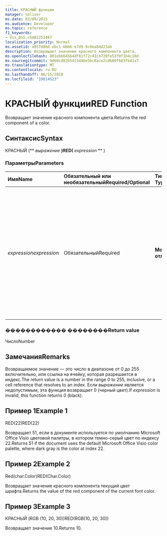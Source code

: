 ```yaml
---
title: КРАСНЫЙ функции
manager: soliver
ms.date: 03/09/2015
ms.audience: Developer
ms.topic: reference
f1_keywords:
- Vis_DSS.chm82251487
localization_priority: Normal
ms.assetid: a95fd86d-ebc1-66b6-e7d9-9c8ea84d23ab
description: Возвращает значение красного компонента цвета.
ms.openlocfilehash: 801ebb64564df81f72c41cb720fe53f0f1b4c10d
ms.sourcegitcommit: 9d60cd82b5413446e5bc8ace2cd689f683fb41a7
ms.translationtype: MT
ms.contentlocale: ru-RU
ms.lasthandoff: 06/15/2018
ms.locfileid: "19814523"
---
```

# <a name="red-function"></a><span data-ttu-id="182b1-103">КРАСНЫЙ функции</span><span class="sxs-lookup"><span data-stu-id="182b1-103">RED Function</span></span>

<span data-ttu-id="182b1-104">Возвращает значение красного компонента цвета.</span><span class="sxs-lookup"><span data-stu-id="182b1-104">Returns the red component of a color.</span></span> 
  
## <a name="syntax"></a><span data-ttu-id="182b1-105">Синтаксис</span><span class="sxs-lookup"><span data-stu-id="182b1-105">Syntax</span></span>

<span data-ttu-id="182b1-106">КРАСНЫЙ (** *выражение* **)</span><span class="sxs-lookup"><span data-stu-id="182b1-106">RED(** *expression* ** )</span></span> 
  
### <a name="parameters"></a><span data-ttu-id="182b1-107">Параметры</span><span class="sxs-lookup"><span data-stu-id="182b1-107">Parameters</span></span>

|<span data-ttu-id="182b1-108">**Имя**</span><span class="sxs-lookup"><span data-stu-id="182b1-108">**Name**</span></span>|<span data-ttu-id="182b1-109">**Обязательный или необязательный**</span><span class="sxs-lookup"><span data-stu-id="182b1-109">**Required/Optional**</span></span>|<span data-ttu-id="182b1-110">**Тип данных**</span><span class="sxs-lookup"><span data-stu-id="182b1-110">**Data Type**</span></span>|<span data-ttu-id="182b1-111">**Описание**</span><span class="sxs-lookup"><span data-stu-id="182b1-111">**Description**</span></span>|
|:-----|:-----|:-----|:-----|
| <span data-ttu-id="182b1-112">_expression_</span><span class="sxs-lookup"><span data-stu-id="182b1-112">_expression_</span></span> <br/> |<span data-ttu-id="182b1-113">Обязательный</span><span class="sxs-lookup"><span data-stu-id="182b1-113">Required</span></span>  <br/> |<span data-ttu-id="182b1-114">**Может отличаться**</span><span class="sxs-lookup"><span data-stu-id="182b1-114">**Varies**</span></span> <br/> |<span data-ttu-id="182b1-115">Индекс цвета в таблице цветов документа, выражение, которое разрешается в настраиваемый цвет (например, RGB или HSL) или ссылку на ячейку, содержащую цвет индекса или цветовой результатов.</span><span class="sxs-lookup"><span data-stu-id="182b1-115">An index of a color in the document's color table, an expression that resolves to a custom color (like RGB or HSL), or a reference to a cell that contains a color index or color result.</span></span>  <br/> |
   
### <a name="return-value"></a><span data-ttu-id="182b1-116">������������ ��������</span><span class="sxs-lookup"><span data-stu-id="182b1-116">Return value</span></span>

<span data-ttu-id="182b1-117">Число</span><span class="sxs-lookup"><span data-stu-id="182b1-117">Number</span></span>
  
## <a name="remarks"></a><span data-ttu-id="182b1-118">Замечания</span><span class="sxs-lookup"><span data-stu-id="182b1-118">Remarks</span></span>

<span data-ttu-id="182b1-119">Возвращаемое значение — это число в диапазоне от 0 до 255 включительно, или ссылка на ячейку, которая разрешается в индекс.</span><span class="sxs-lookup"><span data-stu-id="182b1-119">The return value is a number in the range 0 to 255, inclusive, or a cell reference that resolves to an index.</span></span> <span data-ttu-id="182b1-120">Если _выражение_ является недопустимым, эта функция возвращает 0 (черный цвет).</span><span class="sxs-lookup"><span data-stu-id="182b1-120">If  _expression_ is invalid, this function returns 0 (black).</span></span> 
  
## <a name="example-1"></a><span data-ttu-id="182b1-121">Пример 1</span><span class="sxs-lookup"><span data-stu-id="182b1-121">Example 1</span></span>

<span data-ttu-id="182b1-122">RED(22)</span><span class="sxs-lookup"><span data-stu-id="182b1-122">RED(22)</span></span>
  
<span data-ttu-id="182b1-123">Возвращает 51, если в документе используется по умолчанию Microsoft Office Visio цветовой палитры, в котором темно-серый цвет по индексу 22.</span><span class="sxs-lookup"><span data-stu-id="182b1-123">Returns 51 if the document uses the default Microsoft Office Visio color palette, where dark gray is the color at index 22.</span></span>
  
## <a name="example-2"></a><span data-ttu-id="182b1-124">Пример 2</span><span class="sxs-lookup"><span data-stu-id="182b1-124">Example 2</span></span>

<span data-ttu-id="182b1-125">Red(char.Color)</span><span class="sxs-lookup"><span data-stu-id="182b1-125">RED(Char.Color)</span></span>
  
<span data-ttu-id="182b1-126">Возвращает значение красного компонента текущий цвет шрифта.</span><span class="sxs-lookup"><span data-stu-id="182b1-126">Returns the value of the red component of the current font color.</span></span>
  
## <a name="example-3"></a><span data-ttu-id="182b1-127">Пример 3</span><span class="sxs-lookup"><span data-stu-id="182b1-127">Example 3</span></span>

<span data-ttu-id="182b1-128">КРАСНЫЙ (RGB (10, 20, 30))</span><span class="sxs-lookup"><span data-stu-id="182b1-128">RED(RGB(10, 20, 30))</span></span>
  
<span data-ttu-id="182b1-129">Возвращает значение 10.</span><span class="sxs-lookup"><span data-stu-id="182b1-129">Returns 10.</span></span>
  

